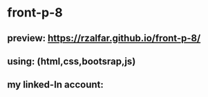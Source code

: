 # front-p-8
## preview: https://rzalfar.github.io/front-p-8/
## using: (html,css,bootsrap,js)
## my linked-In account: 
